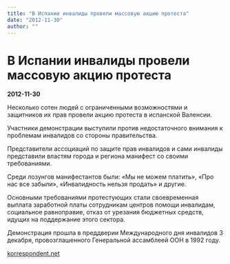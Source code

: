 ```yaml
---
title: "В Испании инвалиды провели массовую акцию протеста"
date: "2012-11-30"
author: ""
---
```


# В Испании инвалиды провели массовую акцию протеста

**2012-11-30** 

Несколько сотен людей с ограниченными возможностями и защитников их прав провели акцию протеста в испанской Валенсии.

Участники демонстрации выступили против недостаточного внимания к проблемам инвалидов со стороны правительства.

Представители ассоциаций по защите прав инвалидов и сами инвалиды представили властям города и региона манифест со своими требованиями.

Среди лозунгов манифестантов были: «Мы не можем платить», «Про нас все забыли», «Инвалидность нельзя продать» и другие.

Основными требованиями протестующих стали своевременная выплата заработной платы сотрудникам центров помощи инвалидам, социальное равноправие, отказ от урезания бюджетных средств, идущих на поддержание этого сектора.

Демонстрация прошла в преддверии Международного дня инвалидов 3 декабря, провозглашенного Генеральной ассамблеей ООН в 1992 году.

[korrespondent.net](http://korrespondent.net/world/1432250-v-ispanii-invalidy-proveli-massovuyu-akciyu-protesta)